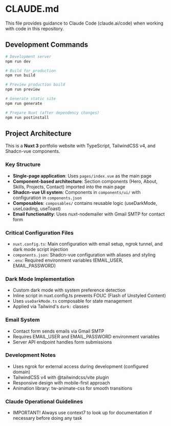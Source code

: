# CLAUDE.md

This file provides guidance to Claude Code (claude.ai/code) when working with code in this repository.

## Development Commands

```bash
# Development server
npm run dev

# Build for production
npm run build

# Preview production build
npm run preview

# Generate static site
npm run generate

# Prepare Nuxt (after dependency changes)
npm run postinstall
```

## Project Architecture

This is a **Nuxt 3** portfolio website with TypeScript, TailwindCSS v4, and Shadcn-vue components.

### Key Structure
- **Single-page application**: Uses `pages/index.vue` as the main page
- **Component-based architecture**: Section components (Hero, About, Skills, Projects, Contact) imported into the main page
- **Shadcn-vue UI system**: Components in `components/ui/` with configuration in `components.json`
- **Composables**: `composables/` contains reusable logic (useDarkMode, useLoading, useToast)
- **Email functionality**: Uses nuxt-nodemailer with Gmail SMTP for contact form

### Critical Configuration Files
- `nuxt.config.ts`: Main configuration with email setup, ngrok tunnel, and dark mode script injection
- `components.json`: Shadcn-vue configuration with aliases and styling
- `.env`: Required environment variables (EMAIL_USER, EMAIL_PASSWORD)

### Dark Mode Implementation
- Custom dark mode with system preference detection
- Inline script in nuxt.config.ts prevents FOUC (Flash of Unstyled Content)
- Uses `useDarkMode.ts` composable for state management
- Applied via Tailwind's `dark:` classes

### Email System
- Contact form sends emails via Gmail SMTP
- Requires EMAIL_USER and EMAIL_PASSWORD environment variables
- Server API endpoint handles form submissions

### Development Notes
- Uses ngrok for external access during development (configured domain)
- TailwindCSS v4 with @tailwindcss/vite plugin
- Responsive design with mobile-first approach
- Animation library: tw-animate-css for smooth transitions

### Claude Operational Guidelines
- IMPORTANT! Always use context7 to look up for documentation if necessary before doing any task